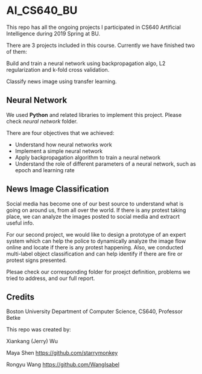 # AI_CS640_BU

This repo has all the ongoing projects I participated in CS640 Artificial Intelligence during 2019 Spring at BU.

There are 3 projects included in this course. Currently we have finished two of them: 

Build and train a neural network using backpropagation algo, L2 regularization and k-fold cross validation. 

Classify news image using transfer learning.

## Neural Network

We used **Python** and related libraries to implement this project. Please check *neural network* folder. 

There are four objectives that we achieved:

- Understand how neural networks work 
- Implement a simple neural network 
- Apply backpropagation algorithm to train a neural network 
- Understand the role of different parameters of a neural network, such as epoch and learning rate

## News Image Classification

Social media has become one of our best source to understand what is going on around us, from all over the world. If there is any protest taking place, we can analyze the images posted to social media and extracrt useful info.

For our second project, we would like to design a prototype of an expert system which can help the police to dynamically analyze the image flow online and locate if there is any protest happening. Also, we conducted multi-label object classification and can help identify if there are fire or protest signs presented.

Plesae check our corresponding folder for proejct definition, problems we tried to address, and our full report.

## Credits

Boston University Department of Computer Science, CS640, Professor Betke

This repo was created by:

Xiankang (Jerry) Wu

Maya Shen https://github.com/starrymonkey

Rongyu Wang https://github.com/WangIsabel